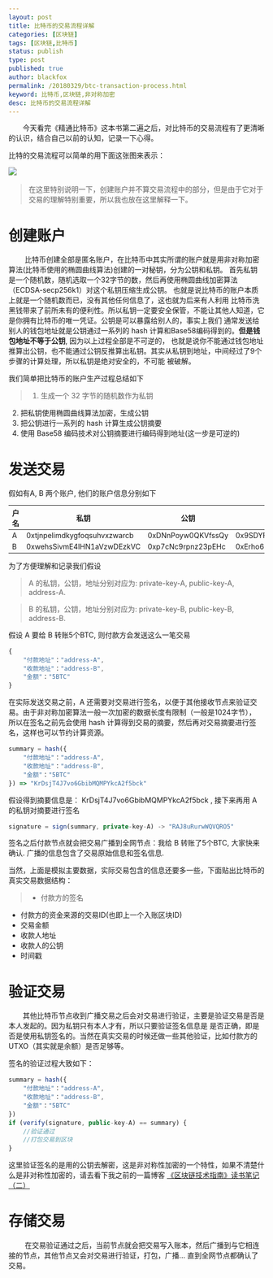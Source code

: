 ```yaml
---
layout: post
title: 比特币的交易流程详解
categories: [区块链]
tags: [区块链,比特币]
status: publish
type: post
published: true
author: blackfox
permalink: /20180329/btc-transaction-process.html
keyword: 比特币,区块链,非对称加密
desc: 比特币的交易流程详解
---
```


&emsp;&emsp;今天看完《精通比特币》这本书第二遍之后，对比特币的交易流程有了更清晰的认识，结合自己以前的认知，记录一下心得。

比特的交易流程可以简单的用下面这张图来表示：

<img class="img-view" data-src="/images/2018/03/btc-transaction.png" src="/images/1px.png" />

> 在这里特别说明一下，创建账户并不算交易流程中的部分，但是由于它对于交易的理解特别重要，所以我也放在这里解释一下。

# 创建账户 

&emsp;&emsp; 比特币创建全部是匿名账户，在比特币中其实所谓的账户就是用非对称加密算法(比特币使用的椭圆曲线算法)创建的一对秘钥，分为公钥和私钥。
首先私钥是一个随机数，随机选取一个32字节的数，然后再使用椭圆曲线加密算法（ECDSA-secp256k1）对这个私钥压缩生成公钥。
也就是说比特币的账户本质上就是一个随机数而已，没有其他任何信息了，这也就为后来有人利用
比特币洗黑钱带来了前所未有的便利性。所以私钥一定要安全保管，不能让其他人知道，它是你拥有比特币的唯一凭证。公钥是可以暴露给别人的，事实上我们
通常发送给别人的钱包地址就是公钥通过一系列的 hash 计算和Base58编码得到的。__但是钱包地址不等于公钥__, 因为以上过程全部是不可逆的，
也就是说你不能通过钱包地址推算出公钥，也不能通过公钥反推算出私钥。其实从私钥到地址，中间经过了9个步骤的计算处理，所以私钥是绝对安全的，不可能
被破解。

我们简单把比特币的账户生产过程总结如下

> 1. 生成一个 32 字节的随机数作为私钥
2. 把私钥使用椭圆曲线算法加密，生成公钥
3. 把公钥进行一系列的 hash 计算生成公钥摘要
4. 使用 Base58 编码技术对公钥摘要进行编码得到地址(这一步是可逆的)

# 发送交易

假如有A, B 两个账户, 他们的账户信息分别如下

户名 | 私钥 | 公钥 | 钱包地址
-----|-----|-----|-------
A | 0xtjnpelimdkygfoqsuhvxzwarcb | 0xDNnPoyw0QKVfssQy | 0x9SDYFw46EANVMp6P3F754k
B | 0xwehsSivmE4IHN1aVzwDEzkVC | 0xp7cNc9rpnz23pEHc | 0xErho6FVqTqgHTpcLiE2R6A 

为了方便理解和记录我们假设

> A 的私钥，公钥，地址分别对应为: private-key-A, public-key-A, address-A. 

> B 的私钥，公钥，地址分别对应为: private-key-B, public-key-B, address-B. 

假设 A 要给 B 转账5个BTC, 则付款方会发送这么一笔交易 

```javascript
{
	"付款地址"："address-A",
	"收款地址"："address-B",
	"金额"："5BTC"
}
```
在实际发送交易之前，A 还需要对交易进行签名，以便于其他接收节点来验证交易。由于非对称加密算法一般一次加密的数据长度有限制（一般是1024字节），
所以在签名之前先会使用 hash 计算得到交易的摘要，然后再对交易摘要进行签名，这样也可以节约计算资源。

```javascript
summary = hash({
	"付款地址"："address-A",
	"收款地址"："address-B",
	"金额"："5BTC"
}) => "KrDsjT4J7vo6GbibMQMPYkcA2f5bck"
```

假设得到摘要信息是： KrDsjT4J7vo6GbibMQMPYkcA2f5bck , 接下来再用 A 的私钥对摘要进行签名

```javascript
signature = sign(summary, private-key-A) -> "RAJ8uRurwWQVQRO5"
```

签名之后付款节点就会把交易广播到全网节点：我给 B 转账了5个BTC, 大家快来确认. 广播的信息包含了交易原始信息和签名信息.

当然，上面是模拟主要数据，实际交易包含的信息还要多一些，下面贴出比特币的真实交易数据结构：

> * 付款方的签名
* 付款方的资金来源的交易ID(也即上一个入账区块ID)
* 交易金额
* 收款人地址
* 收款人的公钥
* 时间戳

# 验证交易

&emsp;&emsp;其他比特币节点收到广播交易之后会对交易进行验证，主要是验证交易是否是本人发起的。因为私钥只有本人才有，所以只要验证签名信息是
是否正确，即是否是使用私钥签名的。当然在真实交易的时候还做一些其他验证，比如付款方的 UTXO（其实就是余额）是否足够等。

签名的验证过程大致如下：

```javascript
summary = hash({
	"付款地址"："address-A",
	"收款地址"："address-B",
	"金额"："5BTC"
})
if (verify(signature, public-key-A) == summary) {
	//验证通过
	//打包交易到区块
}
```

这里验证签名的是用的公钥去解密，这是非对称性加密的一个特性，如果不清楚什么是非对称性加密的，请去看下我之前的一篇博客 
<a href="/20180131/block-chain-2.html">《区块链技术指南》读书笔记（二）</a>

# 存储交易

&emsp;&emsp; 在交易验证通过之后，当前节点就会把交易写入账本，然后广播到与它相连接的节点，其他节点又会对交易进行验证，打包，广播...
直到全网节点都确认了交易。

